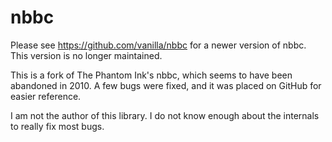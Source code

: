 nbbc
====

Please see https://github.com/vanilla/nbbc for a newer version of nbbc. This version is no longer maintained.

This is a fork of The Phantom Ink's nbbc, which seems to have been abandoned in 2010. A few bugs were fixed, and it was placed on GitHub for easier reference.

I am not the author of this library. I do not know enough about the internals to really fix most bugs.
